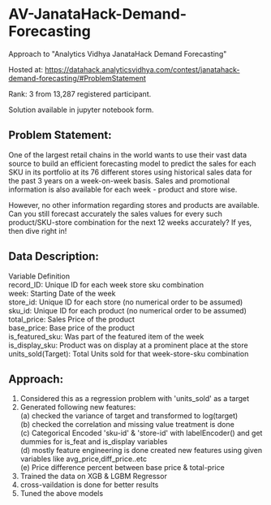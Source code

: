 # AV-JanataHack-Demand-Forecasting
Approach to "Analytics Vidhya JanataHack Demand Forecasting"

Hosted at: https://datahack.analyticsvidhya.com/contest/janatahack-demand-forecasting/#ProblemStatement

Rank: 3 from 13,287 registered participant.

Solution available in jupyter notebook form.

## Problem Statement:

One of the largest retail chains in the world wants to use their vast data source to build an efficient forecasting model to predict the sales for each SKU in its portfolio at its 76 different stores using historical sales data for the past 3 years on a week-on-week basis. Sales and promotional information is also available for each week - product and store wise. 

However, no other information regarding stores and products are available. Can you still forecast accurately the sales values for every such product/SKU-store combination for the next 12 weeks accurately? If yes, then dive right in!

## Data Description:

Variable	          Definition <br />
record_ID:          Unique ID for each week store sku combination <br />
week:     	        Starting Date of the week <br />
store_id:           Unique ID for each store (no numerical order to be assumed) <br />
sku_id:             Unique ID for each product (no numerical order to be assumed) <br />
total_price:	      Sales Price of the product  <br />
base_price: 	      Base price of the product <br />
is_featured_sku:	  Was part of the featured item of the week <br />
is_display_sku:	    Product was on display at a prominent place at the store <br />
units_sold(Target): Total Units sold for that week-store-sku combination <br />

## Approach:

1. Considered this as a regression problem with 'units_sold' as a target <br />
2. Generated following new features: <br />
  (a) checked the variance of  target and transformed to log(target) <br />
  (b) checked the correlation and  missing value treatment is done <br />
  (c) Categorical Encoded 'sku-id' & 'store-id' with labelEncoder() and get dummies for is_feat and is_display variables <br />
  (d) mostly feature engineering is done created new features using given variables like avg_price,diff_price..etc  <br />
  (e) Price difference percent between base price & total-price <br />
3. Trained the data on XGB & LGBM Regressor <br />
4. cross-vaildation is done for better results  <br />
5. Tuned the above models<br />
